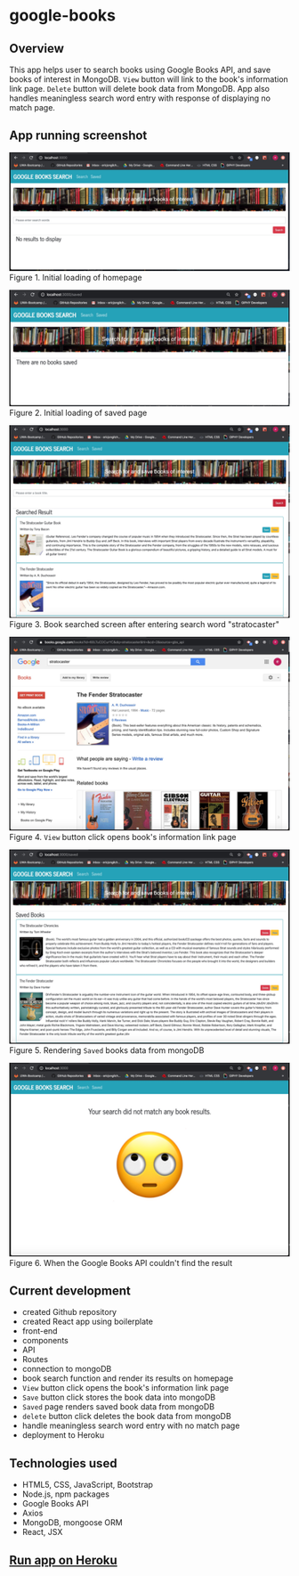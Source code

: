 # google-books

## Overview
This app helps user to search books using Google Books API, and save books of interest in MongoDB. `View` button will link to the book's information link page. `Delete` button will delete book data from MongoDB. App also handles meaningless search word entry with response of displaying no match page.

## App running screenshot
![figure1](./client/public/images/initial_load_home.jpg)
Figure 1. Initial loading of homepage

![figure2](./client/public/images/initial_load_saved.jpg)
Figure 2. Initial loading of saved page

![figure3](./client/public/images/book_searched.jpg)
Figure 3. Book searched screen after entering search word "stratocaster"

![figure4](./client/public/images/book_info.jpg)
Figure 4. `View` button click opens book's information link page

![figure5](./client/public/images/book_saved.jpg)
Figure 5. Rendering `Saved` books data from mongoDB

![figure6](./client/public/images/book_nomatch.jpg)
Figure 6. When the Google Books API couldn't find the result

## Current development
- created Github repository
- created React app using boilerplate
- front-end
- components
- API
- Routes
- connection to mongoDB
- book search function and render its results on homepage
- `View` button click opens the book's information link page
- `Save` button click stores the book data into mongoDB
- `Saved` page renders saved book data from mongoDB
- `delete` button click deletes the book data from mongoDB
- handle meaningless search word entry with no match page
- deployment to Heroku

## Technologies used
- HTML5, CSS, JavaScript, Bootstrap
- Node.js, npm packages
- Google Books API
- Axios
- MongoDB, mongoose ORM
- React, JSX

## [Run app on Heroku](https://shrouded-reef-42849.herokuapp.com/)
